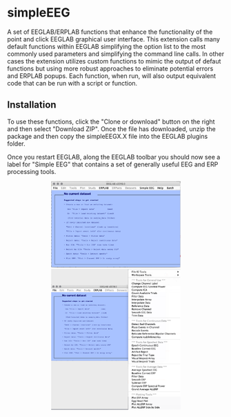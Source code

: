 simpleEEG
==============

A set of EEGLAB/ERPLAB functions that enhance the functionality of the point and click EEGLAB graphical
user interface. This extension calls many default functions within EEGLAB simplifying the option list 
to the most commonly used parameters and simplifying the command line calls. In other cases the extension
utilizes custom functions to mimic the output of defaut functions but using more robust approaches to 
eliminate potential errors and ERPLAB popups. Each function, when run, will also output equivalent code
that can be run with a script or function.


Installation
------------
To use these functions, click the "Clone or download" button on the right and then select "Download ZIP".
Once the file has downloaded, unzip the package and then copy the simpleEEGX.X file into the EEGLAB plugins
folder.

Once you restart EEGLAB, along the EEGLAB toolbar you should now see a label for "Simple EEG" that contains
a set of generally useful EEG and ERP processing tools.

<p align="center"><img src="/screencaps/screencap_EEGLABGUI.png?raw=true" width="300" alt="screencap EEGLABGUI"><img src="/screencaps/screencap_SimpleEEGGUI.png?raw=true" width="300" alt="screencap screen cap SimpleEEGGUI"></p>
